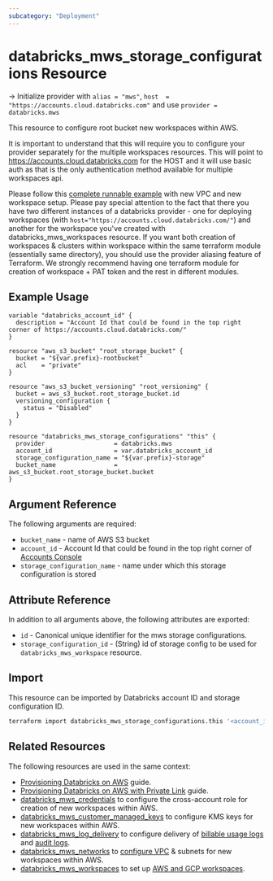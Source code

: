 ```yaml
---
subcategory: "Deployment"
---
```

# databricks_mws_storage_configurations Resource

-> Initialize provider with `alias = "mws"`, `host  = "https://accounts.cloud.databricks.com"` and use `provider = databricks.mws`

This resource to configure root bucket new workspaces within AWS.

It is important to understand that this will require you to configure your provider separately for the multiple workspaces resources. This will point to <https://accounts.cloud.databricks.com> for the HOST and it will use basic auth as that is the only authentication method available for multiple workspaces api.

Please follow this [complete runnable example](../guides/aws-workspace.md) with new VPC and new workspace setup. Please pay special attention to the fact that there you have two different instances of a databricks provider - one for deploying workspaces (with `host="https://accounts.cloud.databricks.com/"`) and another for the workspace you've created with databricks_mws_workspaces resource. If you want both creation of workspaces & clusters within workspace within the same terraform module (essentially same directory), you should use the provider aliasing feature of Terraform. We strongly recommend having one terraform module for creation of workspace + PAT token and the rest in different modules.

## Example Usage

```hcl
variable "databricks_account_id" {
  description = "Account Id that could be found in the top right corner of https://accounts.cloud.databricks.com/"
}

resource "aws_s3_bucket" "root_storage_bucket" {
  bucket = "${var.prefix}-rootbucket"
  acl    = "private"
}

resource "aws_s3_bucket_versioning" "root_versioning" {
  bucket = aws_s3_bucket.root_storage_bucket.id
  versioning_configuration {
    status = "Disabled"
  }
}

resource "databricks_mws_storage_configurations" "this" {
  provider                   = databricks.mws
  account_id                 = var.databricks_account_id
  storage_configuration_name = "${var.prefix}-storage"
  bucket_name                = aws_s3_bucket.root_storage_bucket.bucket
}
```

## Argument Reference

The following arguments are required:

* `bucket_name` - name of AWS S3 bucket
* `account_id` - Account Id that could be found in the top right corner of [Accounts Console](https://accounts.cloud.databricks.com/)
* `storage_configuration_name` - name under which this storage configuration is stored

## Attribute Reference

In addition to all arguments above, the following attributes are exported:

* `id` - Canonical unique identifier for the mws storage configurations.
* `storage_configuration_id` - (String) id of storage config to be used for `databricks_mws_workspace` resource.

## Import

This resource can be imported by Databricks account ID and storage configuration ID.

```sh
terraform import databricks_mws_storage_configurations.this '<account_id>/<storage_configuration_id>'
```

## Related Resources

The following resources are used in the same context:

* [Provisioning Databricks on AWS](../guides/aws-workspace.md) guide.
* [Provisioning Databricks on AWS with Private Link](../guides/aws-private-link-workspace.md) guide.
* [databricks_mws_credentials](mws_credentials.md) to configure the cross-account role for creation of new workspaces within AWS.
* [databricks_mws_customer_managed_keys](mws_customer_managed_keys.md) to configure KMS keys for new workspaces within AWS.
* [databricks_mws_log_delivery](mws_log_delivery.md) to configure delivery of [billable usage logs](https://docs.databricks.com/administration-guide/account-settings/billable-usage-delivery.html) and [audit logs](https://docs.databricks.com/administration-guide/account-settings/audit-logs.html).
* [databricks_mws_networks](mws_networks.md) to [configure VPC](https://docs.databricks.com/administration-guide/cloud-configurations/aws/customer-managed-vpc.html) & subnets for new workspaces within AWS.
* [databricks_mws_workspaces](mws_workspaces.md) to set up [AWS and GCP workspaces](https://docs.databricks.com/getting-started/overview.html#e2-architecture-1).
